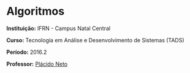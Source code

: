# Algoritmos

**Instituição:** IFRN - Campus Natal Central

**Curso:** Tecnologia em Análise e Desenvolvimento de Sistemas (TADS)

**Período:** 2016.2

**Professor:** [Plácido Neto](http://docente.ifrn.edu.br/placidoneto)

